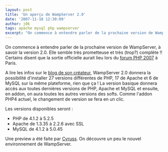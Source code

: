 ```yaml
---
layout: post
title: 'Un aperçu de WampServer 2.0'
date: '2007-11-18 12:30:09'
author: j0k
tags: apache mysql php wampserver
excerpt: "On commence à entendre parler de la prochaine version de WampServer, à savoir la version 2.0. Elle semble très prometteuse et très (trop?) complète !!   Certains disent que la sortie officielle aurait lieu lors du [forum PHP 2007](http://www.afup.org/pages/forumphp2007/sessions.php) à Paris.  \n  \nA lire les infos sur le [blog de son      …"
---
```


On commence à entendre parler de la prochaine version de WampServer, à savoir la version 2.0. Elle semble très prometteuse et très (trop?) complète !!   Certains disent que la sortie officielle aurait lieu lors du [forum PHP 2007](http://www.afup.org/pages/forumphp2007/sessions.php) à Paris.

A lire les infos sur le [blog de son créateur](http://blog.wampserver.com/index.php/2007/11/13/27-versions-differentes-de-php-17-de-apache-et-6-de-mysql-sur-la-meme-plateforme/#comments), WampServer 2.0 donnera la possibilité d'installer 27 versions différentes de PHP, 17 de Apache et 6 de MySQL sur la même plateforme, rien que ça !   La version basique donnera accès aux toutes dernières versions de PHP, Apache et MySQL et ensuite, en addon, on aura toutes les autres versions des softs. Comme l'addon PHP4 actuel, le changement de version se fera en un clic.

Les versions disponibles seront :

 * PHP de 4.1.2 à 5.2.5
 * Apache de 1.3.35 à 2.2.6 avec SSL
 * MySQL de 4.1.2 à 5.0.45

Une preview a été faite par [Cyruss](http://www.cyruss.com/blog/index.php?2007/11/15/235-j-ai-teste-wampserver-2-en-avant-premiere). On découvre un peu le nouvel environnement de WampServer.
